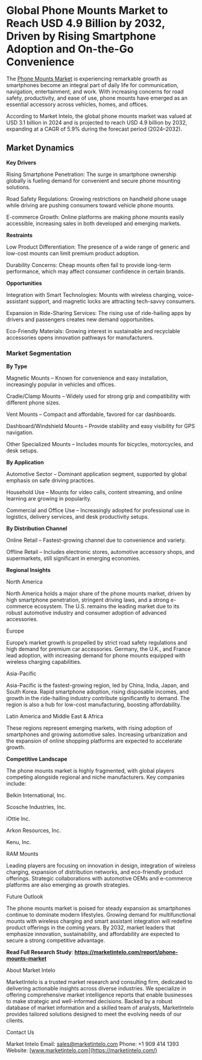 # Global Phone Mounts Market to Reach USD 4.9 Billion by 2032, Driven by Rising Smartphone Adoption and On-the-Go Convenience

The [Phone Mounts Market](https://marketintelo.com/report/phone-mounts-market) is experiencing remarkable growth as smartphones become an integral part of daily life for communication, navigation, entertainment, and work. With increasing concerns for road safety, productivity, and ease of use, phone mounts have emerged as an essential accessory across vehicles, homes, and offices.

According to Market Intelo, the global phone mounts market was valued at USD 3.1 billion in 2024 and is projected to reach USD 4.9 billion by 2032, expanding at a CAGR of 5.9% during the forecast period (2024–2032).

## Market Dynamics
**Key Drivers**

Rising Smartphone Penetration: The surge in smartphone ownership globally is fueling demand for convenient and secure phone mounting solutions.

Road Safety Regulations: Growing restrictions on handheld phone usage while driving are pushing consumers toward vehicle phone mounts.

E-commerce Growth: Online platforms are making phone mounts easily accessible, increasing sales in both developed and emerging markets.

**Restraints**

Low Product Differentiation: The presence of a wide range of generic and low-cost mounts can limit premium product adoption.

Durability Concerns: Cheap mounts often fail to provide long-term performance, which may affect consumer confidence in certain brands.

**Opportunities**

Integration with Smart Technologies: Mounts with wireless charging, voice-assistant support, and magnetic locks are attracting tech-savvy consumers.

Expansion in Ride-Sharing Services: The rising use of ride-hailing apps by drivers and passengers creates new demand opportunities.

Eco-Friendly Materials: Growing interest in sustainable and recyclable accessories opens innovation pathways for manufacturers.

### Market Segmentation
**By Type**

Magnetic Mounts – Known for convenience and easy installation, increasingly popular in vehicles and offices.

Cradle/Clamp Mounts – Widely used for strong grip and compatibility with different phone sizes.

Vent Mounts – Compact and affordable, favored for car dashboards.

Dashboard/Windshield Mounts – Provide stability and easy visibility for GPS navigation.

Other Specialized Mounts – Includes mounts for bicycles, motorcycles, and desk setups.

**By Application**

Automotive Sector – Dominant application segment, supported by global emphasis on safe driving practices.

Household Use – Mounts for video calls, content streaming, and online learning are growing in popularity.

Commercial and Office Use – Increasingly adopted for professional use in logistics, delivery services, and desk productivity setups.

**By Distribution Channel**

Online Retail – Fastest-growing channel due to convenience and variety.

Offline Retail – Includes electronic stores, automotive accessory shops, and supermarkets, still significant in emerging economies.

**Regional Insights**

North America

North America holds a major share of the phone mounts market, driven by high smartphone penetration, stringent driving laws, and a strong e-commerce ecosystem. The U.S. remains the leading market due to its robust automotive industry and consumer adoption of advanced accessories.

Europe

Europe’s market growth is propelled by strict road safety regulations and high demand for premium car accessories. Germany, the U.K., and France lead adoption, with increasing demand for phone mounts equipped with wireless charging capabilities.

Asia-Pacific

Asia-Pacific is the fastest-growing region, led by China, India, Japan, and South Korea. Rapid smartphone adoption, rising disposable incomes, and growth in the ride-hailing industry contribute significantly to demand. The region is also a hub for low-cost manufacturing, boosting affordability.

Latin America and Middle East & Africa

These regions represent emerging markets, with rising adoption of smartphones and growing automotive sales. Increasing urbanization and the expansion of online shopping platforms are expected to accelerate growth.

**Competitive Landscape**

The phone mounts market is highly fragmented, with global players competing alongside regional and niche manufacturers. Key companies include:

Belkin International, Inc.

Scosche Industries, Inc.

iOttie Inc.

Arkon Resources, Inc.

Kenu, Inc.

RAM Mounts

Leading players are focusing on innovation in design, integration of wireless charging, expansion of distribution networks, and eco-friendly product offerings. Strategic collaborations with automotive OEMs and e-commerce platforms are also emerging as growth strategies.

Future Outlook

The phone mounts market is poised for steady expansion as smartphones continue to dominate modern lifestyles. Growing demand for multifunctional mounts with wireless charging and smart assistant integration will redefine product offerings in the coming years. By 2032, market leaders that emphasize innovation, sustainability, and affordability are expected to secure a strong competitive advantage.

**Read Full Research Study**: **https://marketintelo.com/report/phone-mounts-market**

About Market Intelo

MarketIntelo is a trusted market research and consulting firm, dedicated to delivering actionable insights across diverse industries. We specialize in offering comprehensive market intelligence reports that enable businesses to make strategic and well-informed decisions. Backed by a robust database of market information and a skilled team of analysts, MarketIntelo provides tailored solutions designed to meet the evolving needs of our clients.

Contact Us

Market Intelo
Email: sales@marketintelo.com
Phone: +1 909 414 1393
Website: [www.marketintelo.com](https://marketintelo.com/)
